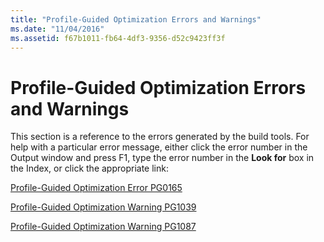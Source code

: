 ```yaml
---
title: "Profile-Guided Optimization Errors and Warnings"
ms.date: "11/04/2016"
ms.assetid: f67b1011-fb64-4df3-9356-d52c9423ff3f
---
```

# Profile-Guided Optimization Errors and Warnings

This section is a reference to the errors generated by the build tools. For help with a particular error message, either click the error number in the Output window and press F1, type the error number in the **Look for** box in the Index, or click the appropriate link:

[Profile-Guided Optimization Error PG0165](../../error-messages/tool-errors/profile-guided-optimization-error-pg0165.md)

[Profile-Guided Optimization Warning PG1039](../../error-messages/tool-errors/profile-guided-optimization-warning-pg1039.md)

[Profile-Guided Optimization Warning PG1087](../../error-messages/tool-errors/profile-guided-optimization-warning-pg1087.md)